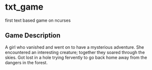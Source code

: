 # txt_game
first text based game on ncurses
## Game Description
A girl who vanished and went on to have a mysterious adventure. She encountered an interesting creature; together they soared through the skies. Got lost in a hole trying fervently to go back home away from the dangers in the forest.

